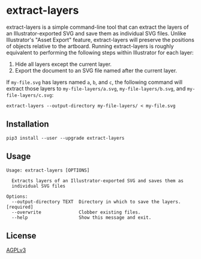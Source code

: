 # extract-layers

extract-layers is a simple command-line tool that can extract the layers of an Illustrator-exported SVG and save them as individual SVG files. Unlike Illustrator's "Asset Export" feature, extract-layers will preserve the positions of objects relative to the artboard. Running extract-layers is roughly equivalent to performing the following steps within Illustrator for each layer:

1. Hide all layers except the current layer.
2. Export the document to an SVG file named after the current layer.

If `my-file.svg` has layers named `a`, `b`, and `c`, the following command will extract those layers to `my-file-layers/a.svg`, `my-file-layers/b.svg`, and `my-file-layers/c.svg`:

```
extract-layers --output-directory my-file-layers/ < my-file.svg
```

## Installation

```
pip3 install --user --upgrade extract-layers
```

## Usage

```
Usage: extract-layers [OPTIONS]

  Extracts layers of an Illustrator-exported SVG and saves them as
  individual SVG files

Options:
  --output-directory TEXT  Directory in which to save the layers.  [required]
  --overwrite              Clobber existing files.
  --help                   Show this message and exit.
```

## License

[AGPLv3](https://www.gnu.org/licenses/agpl-3.0.en.html)
